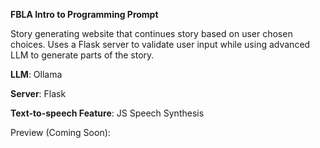 **FBLA Intro to Programming Prompt**

Story generating website that continues story based on user chosen choices.
Uses a Flask server to validate user input while using advanced LLM to generate parts of the story.

**LLM**: Ollama

**Server**: Flask

**Text-to-speech Feature**: JS Speech Synthesis

Preview (Coming Soon):
